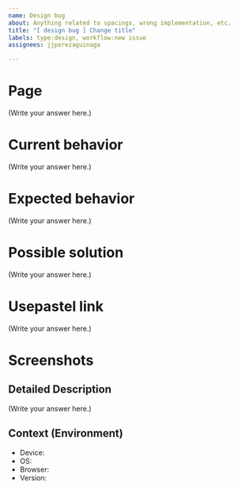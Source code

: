 ```yaml
---
name: Design bug
about: Anything related to spacings, wrong implementation, etc.
title: "[ design bug ] Change title"
labels: type:design, workflow:new issue
assignees: jjperezaguinaga

---
```


# Page
<!--- Tell us which page this is happening -->
<!--- e.g. Home (/) -->

(Write your answer here.)

# Current behavior
<!--- Tell us what's currently the issue. -->
<!--- e.g. The menu has the wrong right spacings on an iPhone6 -->

(Write your answer here.)

# Expected behavior
<!-- Tell us what you want to happen. -->
<!-- e.g. The menu should have 32px to the right on mobile -->

(Write your answer here.)

# Possible solution
<!-- Tell us what you think could be the solution to the problem -->
<!-- e.g. The div container of the menu doesn't seem to have the paddingRight property on -->

(Write your answer here.)

# Usepastel link
<!-- Please add the use pastel link showing the issue -->
<!-- - https://usepastel.com/link/1l63q/comment/1249615#/de -->

(Write your answer here.)

# Screenshots
<!-- Please add any screenshots that might support the issue-->

## Detailed Description
<!--- How has this issue affected you? What are you trying to accomplish? -->
<!--- Providing context helps us come up with a solution that is most useful in the real world -->
<!--- e.g. When I see the website on mobile, w/o the right spacing it clips the version in German -->

(Write your answer here.)

## Context (Environment)
<!--- Provide a detailed description of the devices and resolution you were using -->
<!-- For example:
- Device: [e.g. iPhone6]
- OS: [e.g. iOS8.1]
- Browser [e.g. stock browser, safari]
- Version [e.g. 22] -->

- Device: 
- OS: 
- Browser:
- Version:
